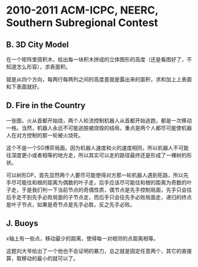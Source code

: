 # 2010-2011 ACM-ICPC, NEERC, Southern Subregional Contest

## B. 3D City Model

在一个矩阵里搭积木，给出每一块积木拼成的立体图形的高度（还是看图好了，不知道怎么形容），求表面积。

就是从四个方向，每两行每两列之间的高度差就是露出来的面积，求和加上上表面和下表面就好。

## D. Fire in the Country

一张图，火从首都开始烧，两个人轮流控制机器人从首都开始逃跑，都是一次移动一格。当然，机器人永远不可能逃脱被烧毁的结局，重点是两个人都尽可能使机器人在对方控制的那一轮被火烧死。

这个不是一个SG博弈局面。因为机器人速度和火的速度相同，所以机器人不可能往深度更小或者相等的地方走，所以其实可以走的路径最终还是形成了一棵树的形状。

可以树形DP，首先显然两个人要尽可能使得对方那一轮机器人遇到死路，所以先手尽可能往和根的距离为偶数的叶子走，后手应该尽可能往和根的距离为奇数的叶子走，于是我们判一下当前节点的奇偶性质，偶节点是先手控制局面，先手只会往后手走不到先手必败局面的子节点走，而后手只会往先手必败局面走，递归的终点是叶子节点，如果是奇节点是先手必胜，反之先手必败。


## J. Buoys

x轴上有一些点，移动最少的距离，使得每一对相邻的点距离相等。

这题刘大爷给出了一个他也不会证明的暴力，总之就是固定任意两个，其它的直接算，取移动的最小的就可以了。

